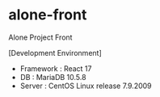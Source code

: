 # alone-front
Alone Project Front

[Development Environment]
- Framework : React 17
- DB : MariaDB 10.5.8
- Server : CentOS Linux release 7.9.2009

